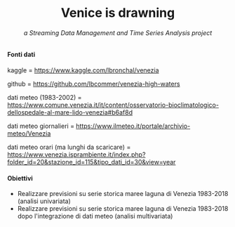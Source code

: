 <h1 align = "center">Venice is drawning</h1>
<h6 align = "center">a Streaming Data Management and Time Series Analysis project</h6>

<h4>Fonti dati</h4>

kaggle = https://www.kaggle.com/lbronchal/venezia

github = https://github.com/lbcommer/venezia-high-waters

dati meteo (1983-2002) = https://www.comune.venezia.it/it/content/osservatorio-bioclimatologico-dellospedale-al-mare-lido-venezia#b6af8d

dati meteo giornalieri = https://www.ilmeteo.it/portale/archivio-meteo/Venezia

dati meteo orari (ma lunghi da scaricare) = https://www.venezia.isprambiente.it/index.php?folder_id=20&stazione_id=115&tipo_dati_id=30&view=year

<h4>Obiettivi</h4>

<ul>
<li>Realizzare previsioni su serie storica maree laguna di Venezia 1983-2018 (analisi univariata)</li>
<li>Realizzare previsioni su serie storica maree laguna di Venezia 1983-2018 dopo l'integrazione di dati meteo (analisi multivariata)</li>
</ul>